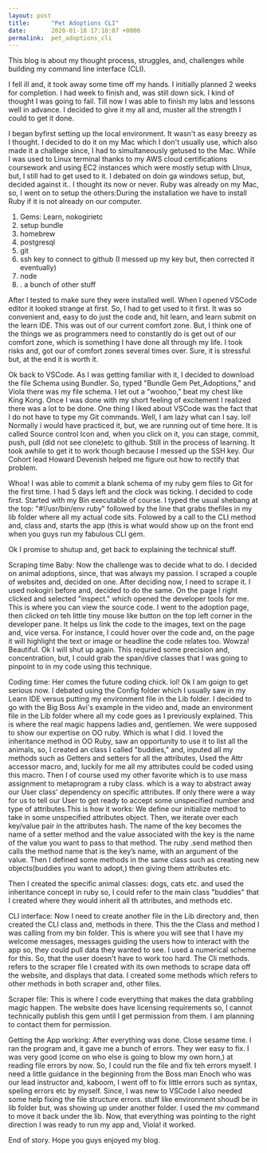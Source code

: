 ```yaml
---
layout: post
title:      "Pet Adoptions CLI"
date:       2020-01-18 17:10:07 +0000
permalink:  pet_adoptions_cli
---
```



This blog is about my thought process, struggles, and, challenges while building my command line interface (CLI).

I fell ill and, it took away some time off my hands. I initially planned 2 weeks for completion. I had  week to finish and, was still down sick. I kind of thought I was going to fail. Till now I was able to finish my labs and lessons well in advance. 
I decided to give it my all and, muster all the strength I could to get it done. 


I began byfirst setting up the local environment. It wasn't as easy breezy as I thought. I decided to do it on my Mac which I don't usually use, which also made it a challege since, I had to simultaneously getused to the Mac. While I was used to Linux terminal thanks to my AWS cloud certifications coursework and using EC2 instances which were mostly setup with LInux, but, I still had to get used to it. I debated on doin ga windows setup, but, decided against it.. I thought its now or never. Ruby was already on my Mac, so, I went on to setup the others:During the installation we have to install Ruby if it is not already on our computer.
1. Gems: Learn, nokogirietc
2. setup bundle
3. homebrew
4. postgresql
5. git
6. ssh key to connect  to github (I messed up my key but, then corrected it eventually)
7. node
8. . a bunch of other stuff

After I tested to make sure they were installed well. When I opened VSCode editor it looked strange at first. So, I had to get used to it first. It was so convenient and, easy to do just the code and, hit learn, and learn submit on the learn IDE. This was out of our current comfort zone. But, I think one of the things we as programmers need to constantly do is get out of our comfort zone, which is something I have done all through my life. I took risks and, got our of comfort zones several times over. Sure, it is stressful but, at the end it is worth it.

Ok back to VSCode. As I was getting familiar with it, I decided to download the file Schema using Bundler. So, typed "Bundle Gem Pet_Adoptions," and Viola there was my file schema. I let out a "woohoo," beat my chest like King Kong. Once I was done with my short feeling of excitement I realized there was a lot to be done. One thing I liked about VSCode was the fact that I do not have to type my Git commands. Well, I am lazy what can I say. lol! Normally i would have practiced it, but, we are running out of time here. It is called Source control Icon and, when you click on it, you can stage, commit, push, pull (did not see clone)etc to github. Still in the process of learning. It took awhile to get it to work though because I messed up the SSH key. Our Cohort lead Howard Devenish helped me figure out how to rectify that problem.

Whoa! I was able to commit a blank schema of my ruby gem files to Git for the first time. I had 5 days left and the clock was ticking.  I decided to code first. Started with my Bin executable of course. I typed the usual shebang at the top:
"#!/usr/bin/env ruby" followed by the line that grabs thefiles in my lib folder where all my actual code sits.  Folowed by a call to the CLI method and, class and, starts the app  (this is what would show up on the front end when you guys run my fabulous CLI gem.

Ok I promise to shutup and, get back to explaining the technical stuff. 

Scraping time Baby: Now the challenge was to decide what to do. I decided on animal adoptions, since, that was always my passion. I scraped a couple of websites and, decided on one. After deciding now, I need to scrape it. I used nokogiri before and, decided to do the same.  On the page I right clicked and selected "inspect." which opened the developer tools for me. This is where you can view the source code. I went to the adoption page, then clicked on teh little tiny mouse like button on the top left corner in the developer pane. It helps us link the code to the images, text on the page and, vice versa. For instance, I could hover over the code and, on the page it will highlight the text or image or headline the code relates too. Wowza! Beautiful. Ok I will shut up again. This requried some precision and, concentration, but, I could grab the span/dive classes that I was going to pinpoint to in my code using this technique.


Coding time: Her comes the future coding chick. lol! Ok I am goign to get serious now. I debated using the Config folder which I usually saw in my Learn IDE versus putting my environment file in the Lib folder. I decided to go with the Big Boss Avi's example in the video and, made an environment file in the Lib folder where all my code goes as I previously explained. This  is where the real magic happens ladies and, gentlemen. We were supposed to show our expertise on OO ruby.  Which is what I did. I loved the inheritance method in OO Ruby, saw an opportunity to use it to list all the animals, so, I created an class I called "buddies," and, inputed all my methods such as Getters and setters for all the attributes, Used the Attr accessor macro, and, luckily for me all my attributes could be coded using this macro. Then I of course used my other favorite which is to use mass assignment to  metaprogram  a ruby class. which is  a way to abstract away our User class' dependency on specific attributes. If only there were a way for us to tell our User to get ready to accept some unspecified number and type of attributes.This is how it works: We define our initialize method to take in some unspecified attributes object. Then, we iterate over each key/value pair in the attributes hash. The name of the key becomes the name of a setter method and the value associated with the key is the name of the value you want to pass to that method. The ruby .send method then calls the method name that is the key’s name, with an argument of the value.  Then I defined some methods in the same class such as creating new objects(buddies you want to adopt,) then giving them attributes etc.

Then I created the specific animal classes: dogs, cats etc. and used the inheritance concept in ruby so, I could refer to the main class "buddies" that I created where they would inherit all th attributes, and methods etc. 

CLI interface: Now I need to create another file in the Lib directory and, then created the CLI class and, methods in there.  This the the Class and method I was calling from my bin folder.  This is where you will  see that I have my welcome messages, messages guiding the users how to interact with the app so, they could pull data they wanted to see. I used a numerical scheme for this. So, that the user doesn't have to work too hard. The Cli methods.  refers to the scraper file I created with its own methods to scrape data off the website, and displays that data.  I created some methods which refers to other methods in both scraper and, other files. 

Scraper file: This is where I code everything that makes the data grabbling magic happen. The website does have licensing requirements so, I cannot technically publish this gem until I get permission from them. I am planning to contact them for permission.

Getting the App working: After everything was done. Close sesame time. I ran the program and, it gave me a bunch of errors. They wer easy to fix. I was very good (come on who else is going to blow my own horn,) at reading file errors by now. So, I could run the file and fix teh errors myself. I need a little guidance in the beginning from the Boss man Enoch who was our lead instructor and, kaboom, I went off to fix little errors such as syntax, speling errors etc by myself. Since, I was new to VSCode I also needed some help fixing the file structure errors. stuff like environment shoudl be in lib folder but, was showing up under another folder. I used the mv command to move it back under the lib. Now, that everything was pointing to the right direction I was ready to run my app and, Viola! it worked. 

End of story. Hope you guys enjoyed my blog. 

